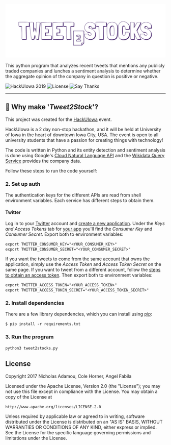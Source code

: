 ![logo](logo.png)

This python program that analyzes recent tweets that mentions any publicly traded companies and lunches a sentiment analysis to determine whether the aggregate opinion of the company in question is positive or negative.

![HackUIowa 2019](https://img.shields.io/badge/hackathon-HackUIowa%202019-yellow)
![License](https://img.shields.io/badge/license-GPLv3-blue.svg?style=flat-square)
![Say Thanks](https://img.shields.io/badge/say-thanks-ff69b4.svg)

---

## 🤔 Why make '_Tweet2Stock_'?

This project was created for the [HackUIowa](https://hackuiowa-2019.devpost.com/) event. 

HackUIowa is a 2 day non-stop hackathon, and it will be held at University of Iowa in the heart of downtown Iowa City, USA. The event is open to all university students that have a passion for creating things with technology!

The code is written in Python and its entity detection and sentiment analysis is
done using Google's [Cloud Natural Language API](https://cloud.google.com/natural-language/) and the
[Wikidata Query Service](https://query.wikidata.org/) provides the company data.

Follow these steps to run the code yourself:

### 2. Set up auth

The authentication keys for the different APIs are read from shell environment
variables. Each service has different steps to obtain them.

#### Twitter

Log in to your [Twitter](https://twitter.com/) account and
[create a new application](https://apps.twitter.com/app/new). Under the *Keys
and Access Tokens* tab for [your app](https://apps.twitter.com/) you'll find
the *Consumer Key* and *Consumer Secret*. Export both to environment variables:

```shell
export TWITTER_CONSUMER_KEY="<YOUR_CONSUMER_KEY>"
export TWITTER_CONSUMER_SECRET="<YOUR_CONSUMER_SECRET>"
```

If you want the tweets to come from the same account that owns the application,
simply use the *Access Token* and *Access Token Secret* on the same page. If
you want to tweet from a different account, follow the
[steps to obtain an access token](https://dev.twitter.com/oauth/overview). Then
export both to environment variables:

```shell
export TWITTER_ACCESS_TOKEN="<YOUR_ACCESS_TOKEN>"
export TWITTER_ACCESS_TOKEN_SECRET="<YOUR_ACCESS_TOKEN_SECRET>"
```

### 2. Install dependencies

There are a few library dependencies, which you can install using
[pip](https://pip.pypa.io/en/stable/quickstart/):

```shell
$ pip install -r requirements.txt
```

### 3. Run the program

```shell script
python3 tweet2stocks.py
```

## License

Copyright 2017 Nicholas Adamou, Cole Horner, Angel Fabila

Licensed under the Apache License, Version 2.0 (the "License");
you may not use this file except in compliance with the License.
You may obtain a copy of the License at

    http://www.apache.org/licenses/LICENSE-2.0

Unless required by applicable law or agreed to in writing, software
distributed under the License is distributed on an "AS IS" BASIS,
WITHOUT WARRANTIES OR CONDITIONS OF ANY KIND, either express or implied.
See the License for the specific language governing permissions and
limitations under the License.
